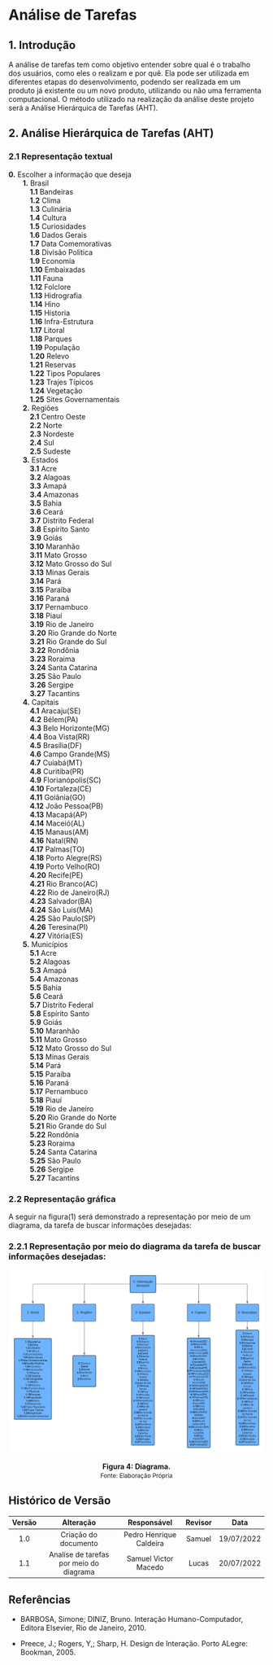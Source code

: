 # Análise de Tarefas 

## 1. Introdução
A análise de tarefas tem como objetivo entender sobre qual é o trabalho dos usuários, como eles o realizam e por quê. Ela pode ser utilizada em diferentes etapas do desenvolvimento, podendo ser realizada em um produto já existente ou um novo produto, utilizando ou não uma ferramenta computacional. O método utilizado na realização da análise deste projeto será a Análise Hierárquica de Tarefas (AHT).

## 2. Análise Hierárquica de Tarefas (AHT)

### 2.1 Representação textual 

**0.** Escolher a informação que deseja
<br>&emsp;&emsp;**1.** Brasil
<br>&emsp;&emsp;&emsp;**1.1** Bandeiras
<br>&emsp;&emsp;&emsp;**1.2** Clima
<br>&emsp;&emsp;&emsp;**1.3** Culinária
<br>&emsp;&emsp;&emsp;**1.4** Cultura
<br>&emsp;&emsp;&emsp;**1.5** Curiosidades
<br>&emsp;&emsp;&emsp;**1.6** Dados Gerais
<br>&emsp;&emsp;&emsp;**1.7** Data Comemorativas
<br>&emsp;&emsp;&emsp;**1.8** Divisão Política
<br>&emsp;&emsp;&emsp;**1.9** Economia
<br>&emsp;&emsp;&emsp;**1.10** Embaixadas
<br>&emsp;&emsp;&emsp;**1.11** Fauna
<br>&emsp;&emsp;&emsp;**1.12** Folclore
<br>&emsp;&emsp;&emsp;**1.13** Hidrografia
<br>&emsp;&emsp;&emsp;**1.14** Hino
<br>&emsp;&emsp;&emsp;**1.15** Historia
<br>&emsp;&emsp;&emsp;**1.16** Infra-Estrutura
<br>&emsp;&emsp;&emsp;**1.17** Litoral
<br>&emsp;&emsp;&emsp;**1.18** Parques
<br>&emsp;&emsp;&emsp;**1.19** População
<br>&emsp;&emsp;&emsp;**1.20** Relevo
<br>&emsp;&emsp;&emsp;**1.21** Reservas
<br>&emsp;&emsp;&emsp;**1.22** Tipos Populares
<br>&emsp;&emsp;&emsp;**1.23** Trajes Típicos
<br>&emsp;&emsp;&emsp;**1.24** Vegetação
<br>&emsp;&emsp;&emsp;**1.25** Sites Governamentais 
<br>&emsp;&emsp;**2.** Regiões
<br>&emsp;&emsp;&emsp;**2.1** Centro Oeste
<br>&emsp;&emsp;&emsp;**2.2** Norte
<br>&emsp;&emsp;&emsp;**2.3** Nordeste
<br>&emsp;&emsp;&emsp;**2.4** Sul
<br>&emsp;&emsp;&emsp;**2.5** Sudeste
<br>&emsp;&emsp;**3.** Estados
<br>&emsp;&emsp;&emsp;**3.1** Acre
<br>&emsp;&emsp;&emsp;**3.2** Alagoas
<br>&emsp;&emsp;&emsp;**3.3** Amapá
<br>&emsp;&emsp;&emsp;**3.4** Amazonas
<br>&emsp;&emsp;&emsp;**3.5** Bahia
<br>&emsp;&emsp;&emsp;**3.6** Ceará
<br>&emsp;&emsp;&emsp;**3.7** Distrito Federal
<br>&emsp;&emsp;&emsp;**3.8** Espírito Santo
<br>&emsp;&emsp;&emsp;**3.9** Goiás
<br>&emsp;&emsp;&emsp;**3.10** Maranhão
<br>&emsp;&emsp;&emsp;**3.11** Mato Grosso
<br>&emsp;&emsp;&emsp;**3.12** Mato Grosso do Sul
<br>&emsp;&emsp;&emsp;**3.13** Minas Gerais
<br>&emsp;&emsp;&emsp;**3.14** Pará
<br>&emsp;&emsp;&emsp;**3.15** Paraíba
<br>&emsp;&emsp;&emsp;**3.16** Paraná
<br>&emsp;&emsp;&emsp;**3.17** Pernambuco
<br>&emsp;&emsp;&emsp;**3.18** Piauí
<br>&emsp;&emsp;&emsp;**3.19** Rio de Janeiro
<br>&emsp;&emsp;&emsp;**3.20** Rio Grande do Norte
<br>&emsp;&emsp;&emsp;**3.21** Rio Grande do Sul
<br>&emsp;&emsp;&emsp;**3.22** Rondônia
<br>&emsp;&emsp;&emsp;**3.23** Roraima
<br>&emsp;&emsp;&emsp;**3.24** Santa Catarina
<br>&emsp;&emsp;&emsp;**3.25** São Paulo
<br>&emsp;&emsp;&emsp;**3.26** Sergipe
<br>&emsp;&emsp;&emsp;**3.27** Tacantins
<br>&emsp;&emsp;**4.** Capitais
<br>&emsp;&emsp;&emsp;**4.1** Aracaju(SE)
<br>&emsp;&emsp;&emsp;**4.2** Bélem(PA)
<br>&emsp;&emsp;&emsp;**4.3** Belo Horizonte(MG)
<br>&emsp;&emsp;&emsp;**4.4** Boa Vista(RR)
<br>&emsp;&emsp;&emsp;**4.5** Brasília(DF)
<br>&emsp;&emsp;&emsp;**4.6** Campo Grande(MS)
<br>&emsp;&emsp;&emsp;**4.7** Cuiabá(MT)
<br>&emsp;&emsp;&emsp;**4.8** Curitiba(PR)
<br>&emsp;&emsp;&emsp;**4.9** Florianópolis(SC)
<br>&emsp;&emsp;&emsp;**4.10** Fortaleza(CE)
<br>&emsp;&emsp;&emsp;**4.11** Goiânia(GO)
<br>&emsp;&emsp;&emsp;**4.12** João Pessoa(PB)
<br>&emsp;&emsp;&emsp;**4.13** Macapá(AP)
<br>&emsp;&emsp;&emsp;**4.14** Maceió(AL)
<br>&emsp;&emsp;&emsp;**4.15** Manaus(AM)
<br>&emsp;&emsp;&emsp;**4.16** Natal(RN)
<br>&emsp;&emsp;&emsp;**4.17** Palmas(TO)
<br>&emsp;&emsp;&emsp;**4.18** Porto Alegre(RS)
<br>&emsp;&emsp;&emsp;**4.19** Porto Velho(RO)
<br>&emsp;&emsp;&emsp;**4.20** Recife(PE)
<br>&emsp;&emsp;&emsp;**4.21** Rio Branco(AC)
<br>&emsp;&emsp;&emsp;**4.22** Rio de Janeiro(RJ)
<br>&emsp;&emsp;&emsp;**4.23** Salvador(BA)
<br>&emsp;&emsp;&emsp;**4.24** São Luis(MA)
<br>&emsp;&emsp;&emsp;**4.25** São Paulo(SP)
<br>&emsp;&emsp;&emsp;**4.26** Teresina(PI)
<br>&emsp;&emsp;&emsp;**4.27** Vitória(ES)
<br>&emsp;&emsp;**5.** Municípios
<br>&emsp;&emsp;&emsp;**5.1** Acre
<br>&emsp;&emsp;&emsp;**5.2** Alagoas
<br>&emsp;&emsp;&emsp;**5.3** Amapá
<br>&emsp;&emsp;&emsp;**5.4** Amazonas
<br>&emsp;&emsp;&emsp;**5.5** Bahia
<br>&emsp;&emsp;&emsp;**5.6** Ceará
<br>&emsp;&emsp;&emsp;**5.7** Distrito Federal
<br>&emsp;&emsp;&emsp;**5.8** Espírito Santo
<br>&emsp;&emsp;&emsp;**5.9** Goiás
<br>&emsp;&emsp;&emsp;**5.10** Maranhão
<br>&emsp;&emsp;&emsp;**5.11** Mato Grosso
<br>&emsp;&emsp;&emsp;**5.12** Mato Grosso do Sul
<br>&emsp;&emsp;&emsp;**5.13** Minas Gerais
<br>&emsp;&emsp;&emsp;**5.14** Pará
<br>&emsp;&emsp;&emsp;**5.15** Paraíba
<br>&emsp;&emsp;&emsp;**5.16** Paraná
<br>&emsp;&emsp;&emsp;**5.17** Pernambuco
<br>&emsp;&emsp;&emsp;**5.18** Piauí
<br>&emsp;&emsp;&emsp;**5.19** Rio de Janeiro
<br>&emsp;&emsp;&emsp;**5.20** Rio Grande do Norte
<br>&emsp;&emsp;&emsp;**5.21** Rio Grande do Sul
<br>&emsp;&emsp;&emsp;**5.22** Rondônia
<br>&emsp;&emsp;&emsp;**5.23** Roraima
<br>&emsp;&emsp;&emsp;**5.24** Santa Catarina
<br>&emsp;&emsp;&emsp;**5.25** São Paulo
<br>&emsp;&emsp;&emsp;**5.26** Sergipe
<br>&emsp;&emsp;&emsp;**5.27** Tacantins

### 2.2 Representação gráfica

A seguir na figura(1) será demonstrado a representação por meio de um diagrama, da tarefa de buscar informações desejadas: 

### 2.2.1 Representação por meio do diagrama da tarefa de buscar informações desejadas:

![Diagrama Analise Tarefas](../assets/analiseTarefas/diagramaTarefas.jpg)

<figcaption align='center'>
    <b>Figura 4: Diagrama.</b>
    <br><small>Fonte: Elaboração Própria </small>
</figcaption>

## Histórico de Versão

| Versão |                Alteração               | Responsável |         Revisor        |  Data |
|:------:|:--------------------------------------:|:-----------:|:----------------------:|:-----:|
|   1.0  | Criação do documento |    Pedro Henrique Caldeira   |  Samuel | 19/07/2022 |
|   1.1  | Analíse de tarefas por meio do diagrama |   Samuel Victor Macedo   | Lucas | 20/07/2022 |

## Referências

- BARBOSA, Simone; DINIZ, Bruno. Interação Humano-Computador, Editora Elsevier, Rio de Janeiro, 2010. 

- Preece, J.; Rogers, Y,; Sharp, H. Design de Interação. Porto ALegre: Bookman, 2005.
